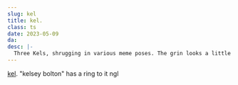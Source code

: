 ```yaml
---
slug: kel
title: kel.
class: ts
date: 2023-05-09
da: 
desc: |-
  Three Kels, shrugging in various meme poses. The grin looks a little forced.
---
```

[kel](https://knowyourmeme.com/memes/when-your-parents-ask-where-all-your-money-went). "kelsey bolton" has a ring to it ngl